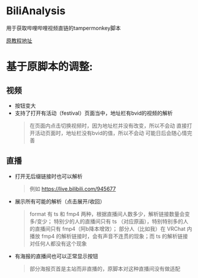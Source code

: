 # BiliAnalysis
用于获取哔哩哔哩视频直链的tampermonkey脚本

[原教程地址](https://www.bilibili.com/video/BV1AP411x7YW)

# 基于原脚本的调整:
## 视频
- 按钮变大
- 支持了打开有活动（festival）页面当中，地址栏有bvid的视频的解析
    > 在页面内点击切换视频时，因为地址栏并没有改变，所以不会动
    > 直接打开活动页面时，地址栏没有bvid的值，所以不会动
    > 可能日后会随心情完善
## 直播
- 打开无后缀链接时也可以解析
  > 例如 https://live.bilibili.com/945677
- 展示所有可能的解析（点击展开/收回）
  > format 有 ts 和 fmp4 两种，根据直播间人数多少，解析链接数量会变多/变少；
  > 特别少的人的直播间只有 ts （对应原画），特别特别多的人的直播间只有 fmp4（阿b降本增效）；
  > 部分人（比如我）在 VRChat 内播放 fmp4 的解析链接时，会有声音不连贯的现象；而 ts 的解析链接对任何人都没有这个现象
- 有海报的直播间也可以正常显示按钮
  > 部分海报页首是主站而非直播的，原脚本对这种直播间没有做适配
